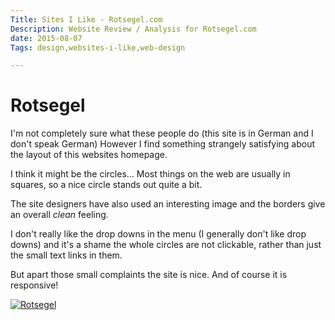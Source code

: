 ```yaml
---
Title: Sites I Like - Rotsegel.com
Description: Website Review / Analysis for Rotsegel.com
date: 2015-08-07
Tags: design,websites-i-like,web-design

---
```

# Rotsegel

I'm not completely sure what these people do (this site is in German and I don't speak German) However I find something strangely satisfying about the layout of this websites homepage.

I think it might be the circles... Most things on the web are usually in squares, so a nice circle stands out quite a bit.

The site designers have also used an interesting image and the borders give an overall *clean* feeling.

I don't really like the drop downs in the menu (I generally don't like drop downs) and it's a shame the whole circles are not clickable, rather than just the small text links in them.

But apart those small complaints the site is nice. And of course it is responsive!

<a href = "http://www.rotsegel.com/" target = "_blank" >
<img src = "http://www.danielhpavey.uk/images/sites/www.rotsegel.com-.jpg" alt = "Rotsegel" title = "Rotsegel" />
</a>
